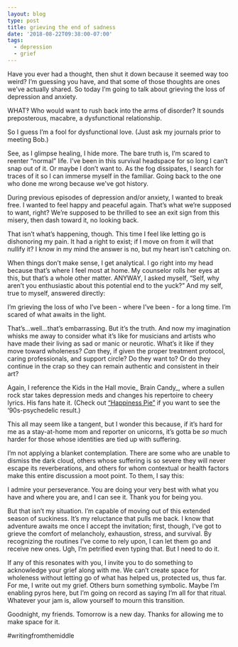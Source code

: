 ```yaml
---
layout: blog
type: post
title: grieving the end of sadness
date: '2018-08-22T09:38:00-07:00'
tags:
  - depression
  - grief
---
```

Have you ever had a thought, then shut it down because it seemed way too weird? I’m guessing you have, and that some of those thoughts are ones we’ve actually shared. So today I’m going to talk about grieving the loss of depression and anxiety.

WHAT‽ Who would want to rush back into the arms of disorder? It sounds preposterous, macabre, a dysfunctional relationship.

So I guess I’m a fool for dysfunctional love. (Just ask my journals prior to meeting Bob.)

See, as I glimpse healing, I hide more. The bare truth is, I’m scared to reenter “normal” life. I’ve been in this survival headspace for so long I can’t snap out of it. Or maybe I don’t want to. As the fog dissipates, I search for traces of it so I can immerse myself in the familiar. Going back to the one who done me wrong because we've got history.

During previous episodes of depression and/or anxiety, I wanted to break free. I wanted to feel happy and peaceful again. That’s what we’re supposed to want, right? We’re supposed to be thrilled to see an exit sign from this misery, then dash toward it, no looking back.

That isn’t what’s happening, though. This time I feel like letting go is dishonoring my pain. It had a right to exist; if I move on from it will that nullify it? I know in my mind the answer is no, but my heart isn't catching on.

When things don’t make sense, I get analytical. I go right into my head because that’s where I feel most at home. My counselor rolls her eyes at this, but that’s a whole other matter. ANYWAY, I asked myself, “Self, why aren’t you enthusiastic about this potential end to the yuck?” And my self, true to myself, answered directly:

I’m grieving the loss of who I’ve been - where I’ve been - for a long time. I’m scared of what awaits in the light.

That’s…well…that’s embarrassing. But it’s the truth. And now my imagination whisks me away to consider what it’s like for musicians and artists who have made their living as sad or manic or neurotic. What’s it like if they move toward wholeness? _Can_ they, if given the proper treatment protocol, caring professionals, and support circle? Do they want to? Or do they continue in the crap so they can remain authentic and consistent in their art?

Again, I reference the Kids in the Hall movie_ Brain Candy_, where a sullen rock star takes depression meds and changes his repertoire to cheery lyrics. His fans hate it. (Check out [“Happiness Pie”](https://www.youtube.com/watch?v=W5xZ2NTq3CU) if you want to see the ‘90s-psychedelic result.)

This all may seem like a tangent, but I wonder this because, if it’s hard for me as a stay-at-home mom and reporter on unicorns, it’s gotta be _so_ much harder for those whose identities are tied up with suffering.

I’m not applying a blanket contemplation. There are some who are unable to dismiss the dark cloud, others whose suffering is so severe they will never escape its reverberations, and others for whom contextual or health factors make this entire discussion a moot point. To them, I say this:

I admire your perseverance. You are doing your very best with what you have and where you are, and I can see it. Thank you for being you.

But that isn’t my situation. I’m capable of moving out of this extended season of suckiness. It’s my reluctance that pulls me back. I know that adventure awaits me once I accept the invitation; first, though, I’ve got to grieve the comfort of melancholy, exhaustion, stress, and survival. By recognizing the routines I’ve come to rely upon, I can let them go and receive new ones. Ugh, I’m petrified even typing that. But I need to do it.

If any of this resonates with you, I invite you to do something to acknowledge your grief along with me. We can’t create space for wholeness without letting go of what has helped us, protected us, thus far. For me, I write out my grief. Others burn something symbolic. Maybe I’m enabling pyros here, but I’m going on record as saying I’m all for that ritual. Whatever your jam is, allow yourself to mourn this transition.

Goodnight, my friends. Tomorrow is a new day. Thanks for allowing me to make space for it.

\#writingfromthemiddle
